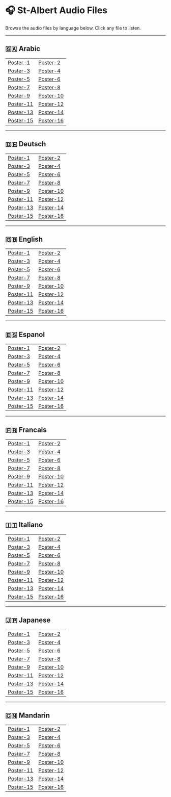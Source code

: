 # 🎧 St-Albert Audio Files

Browse the audio files by language below. Click any file to listen.

---

## 🇸🇦 Arabic
<table>
<tr><td><a href="Arabic/Poster-1.mp3">Poster-1</a></td><td><a href="Arabic/Poster-2.mp3">Poster-2</a></td></tr>
<tr><td><a href="Arabic/Poster-3.mp3">Poster-3</a></td><td><a href="Arabic/Poster-4.mp3">Poster-4</a></td></tr>
<tr><td><a href="Arabic/Poster-5.mp3">Poster-5</a></td><td><a href="Arabic/Poster-6.mp3">Poster-6</a></td></tr>
<tr><td><a href="Arabic/Poster-7.mp3">Poster-7</a></td><td><a href="Arabic/Poster-8.mp3">Poster-8</a></td></tr>
<tr><td><a href="Arabic/Poster-9.mp3">Poster-9</a></td><td><a href="Arabic/Poster-10.mp3">Poster-10</a></td></tr>
<tr><td><a href="Arabic/Poster-11.mp3">Poster-11</a></td><td><a href="Arabic/Poster-12.mp3">Poster-12</a></td></tr>
<tr><td><a href="Arabic/Poster-13.mp3">Poster-13</a></td><td><a href="Arabic/Poster-14.mp3">Poster-14</a></td></tr>
<tr><td><a href="Arabic/Poster-15.mp3">Poster-15</a></td><td><a href="Arabic/Poster-16.mp3">Poster-16</a></td></tr>
</table>

---

## 🇩🇪 Deutsch
<table>
<tr><td><a href="Deutsch/Poster-1.mp3">Poster-1</a></td><td><a href="Deutsch/Poster-2.mp3">Poster-2</a></td></tr>
<tr><td><a href="Deutsch/Poster-3.mp3">Poster-3</a></td><td><a href="Deutsch/Poster-4.mp3">Poster-4</a></td></tr>
<tr><td><a href="Deutsch/Poster-5.mp3">Poster-5</a></td><td><a href="Deutsch/Poster-6.mp3">Poster-6</a></td></tr>
<tr><td><a href="Deutsch/Poster-7.mp3">Poster-7</a></td><td><a href="Deutsch/Poster-8.mp3">Poster-8</a></td></tr>
<tr><td><a href="Deutsch/Poster-9.mp3">Poster-9</a></td><td><a href="Deutsch/Poster-10.mp3">Poster-10</a></td></tr>
<tr><td><a href="Deutsch/Poster-11.mp3">Poster-11</a></td><td><a href="Deutsch/Poster-12.mp3">Poster-12</a></td></tr>
<tr><td><a href="Deutsch/Poster-13.mp3">Poster-13</a></td><td><a href="Deutsch/Poster-14.mp3">Poster-14</a></td></tr>
<tr><td><a href="Deutsch/Poster-15.mp3">Poster-15</a></td><td><a href="Deutsch/Poster-16.mp3">Poster-16</a></td></tr>
</table>

---

## 🇬🇧 English
<table>
<tr><td><a href="English/Poster-1.mp3">Poster-1</a></td><td><a href="English/Poster-2.mp3">Poster-2</a></td></tr>
<tr><td><a href="English/Poster-3.mp3">Poster-3</a></td><td><a href="English/Poster-4.mp3">Poster-4</a></td></tr>
<tr><td><a href="English/Poster-5.mp3">Poster-5</a></td><td><a href="English/Poster-6.mp3">Poster-6</a></td></tr>
<tr><td><a href="English/Poster-7.mp3">Poster-7</a></td><td><a href="English/Poster-8.mp3">Poster-8</a></td></tr>
<tr><td><a href="English/Poster-9.mp3">Poster-9</a></td><td><a href="English/Poster-10.mp3">Poster-10</a></td></tr>
<tr><td><a href="English/Poster-11.mp3">Poster-11</a></td><td><a href="English/Poster-12.mp3">Poster-12</a></td></tr>
<tr><td><a href="English/Poster-13.mp3">Poster-13</a></td><td><a href="English/Poster-14.mp3">Poster-14</a></td></tr>
<tr><td><a href="English/Poster-15.mp3">Poster-15</a></td><td><a href="English/Poster-16.mp3">Poster-16</a></td></tr>
</table>

---

## 🇪🇸 Espanol
<table>
<tr><td><a href="Espanol/Poster-1.mp3">Poster-1</a></td><td><a href="Espanol/Poster-2.mp3">Poster-2</a></td></tr>
<tr><td><a href="Espanol/Poster-3.mp3">Poster-3</a></td><td><a href="Espanol/Poster-4.mp3">Poster-4</a></td></tr>
<tr><td><a href="Espanol/Poster-5.mp3">Poster-5</a></td><td><a href="Espanol/Poster-6.mp3">Poster-6</a></td></tr>
<tr><td><a href="Espanol/Poster-7.mp3">Poster-7</a></td><td><a href="Espanol/Poster-8.mp3">Poster-8</a></td></tr>
<tr><td><a href="Espanol/Poster-9.mp3">Poster-9</a></td><td><a href="Espanol/Poster-10.mp3">Poster-10</a></td></tr>
<tr><td><a href="Espanol/Poster-11.mp3">Poster-11</a></td><td><a href="Espanol/Poster-12.mp3">Poster-12</a></td></tr>
<tr><td><a href="Espanol/Poster-13.mp3">Poster-13</a></td><td><a href="Espanol/Poster-14.mp3">Poster-14</a></td></tr>
<tr><td><a href="Espanol/Poster-15.mp3">Poster-15</a></td><td><a href="Espanol/Poster-16.mp3">Poster-16</a></td></tr>
</table>

---

## 🇫🇷 Francais
<table>
<tr><td><a href="Francais/Poster-1.mp3">Poster-1</a></td><td><a href="Francais/Poster-2.mp3">Poster-2</a></td></tr>
<tr><td><a href="Francais/Poster-3.mp3">Poster-3</a></td><td><a href="Francais/Poster-4.mp3">Poster-4</a></td></tr>
<tr><td><a href="Francais/Poster-5.mp3">Poster-5</a></td><td><a href="Francais/Poster-6.mp3">Poster-6</a></td></tr>
<tr><td><a href="Francais/Poster-7.mp3">Poster-7</a></td><td><a href="Francais/Poster-8.mp3">Poster-8</a></td></tr>
<tr><td><a href="Francais/Poster-9.mp3">Poster-9</a></td><td><a href="Francais/Poster-10.mp3">Poster-10</a></td></tr>
<tr><td><a href="Francais/Poster-11.mp3">Poster-11</a></td><td><a href="Francais/Poster-12.mp3">Poster-12</a></td></tr>
<tr><td><a href="Francais/Poster-13.mp3">Poster-13</a></td><td><a href="Francais/Poster-14.mp3">Poster-14</a></td></tr>
<tr><td><a href="Francais/Poster-15.mp3">Poster-15</a></td><td><a href="Francais/Poster-16.mp3">Poster-16</a></td></tr>
</table>

---

## 🇮🇹 Italiano
<table>
<tr><td><a href="Italiano/Poster-1.mp3">Poster-1</a></td><td><a href="Italiano/Poster-2.mp3">Poster-2</a></td></tr>
<tr><td><a href="Italiano/Poster-3.mp3">Poster-3</a></td><td><a href="Italiano/Poster-4.mp3">Poster-4</a></td></tr>
<tr><td><a href="Italiano/Poster-5.mp3">Poster-5</a></td><td><a href="Italiano/Poster-6.mp3">Poster-6</a></td></tr>
<tr><td><a href="Italiano/Poster-7.mp3">Poster-7</a></td><td><a href="Italiano/Poster-8.mp3">Poster-8</a></td></tr>
<tr><td><a href="Italiano/Poster-9.mp3">Poster-9</a></td><td><a href="Italiano/Poster-10.mp3">Poster-10</a></td></tr>
<tr><td><a href="Italiano/Poster-11.mp3">Poster-11</a></td><td><a href="Italiano/Poster-12.mp3">Poster-12</a></td></tr>
<tr><td><a href="Italiano/Poster-13.mp3">Poster-13</a></td><td><a href="Italiano/Poster-14.mp3">Poster-14</a></td></tr>
<tr><td><a href="Italiano/Poster-15.mp3">Poster-15</a></td><td><a href="Italiano/Poster-16.mp3">Poster-16</a></td></tr>
</table>

---

## 🇯🇵 Japanese
<table>
<tr><td><a href="Japanese/Poster-1.mp3">Poster-1</a></td><td><a href="Japanese/Poster-2.mp3">Poster-2</a></td></tr>
<tr><td><a href="Japanese/Poster-3.mp3">Poster-3</a></td><td><a href="Japanese/Poster-4.mp3">Poster-4</a></td></tr>
<tr><td><a href="Japanese/Poster-5.mp3">Poster-5</a></td><td><a href="Japanese/Poster-6.mp3">Poster-6</a></td></tr>
<tr><td><a href="Japanese/Poster-7.mp3">Poster-7</a></td><td><a href="Japanese/Poster-8.mp3">Poster-8</a></td></tr>
<tr><td><a href="Japanese/Poster-9.mp3">Poster-9</a></td><td><a href="Japanese/Poster-10.mp3">Poster-10</a></td></tr>
<tr><td><a href="Japanese/Poster-11.mp3">Poster-11</a></td><td><a href="Japanese/Poster-12.mp3">Poster-12</a></td></tr>
<tr><td><a href="Japanese/Poster-13.mp3">Poster-13</a></td><td><a href="Japanese/Poster-14.mp3">Poster-14</a></td></tr>
<tr><td><a href="Japanese/Poster-15.mp3">Poster-15</a></td><td><a href="Japanese/Poster-16.mp3">Poster-16</a></td></tr>
</table>

---

## 🇨🇳 Mandarin
<table>
<tr><td><a href="Mandarin/Poster-1.mp3">Poster-1</a></td><td><a href="Mandarin/Poster-2.mp3">Poster-2</a></td></tr>
<tr><td><a href="Mandarin/Poster-3.mp3">Poster-3</a></td><td><a href="Mandarin/Poster-4.mp3">Poster-4</a></td></tr>
<tr><td><a href="Mandarin/Poster-5.mp3">Poster-5</a></td><td><a href="Mandarin/Poster-6.mp3">Poster-6</a></td></tr>
<tr><td><a href="Mandarin/Poster-7.mp3">Poster-7</a></td><td><a href="Mandarin/Poster-8.mp3">Poster-8</a></td></tr>
<tr><td><a href="Mandarin/Poster-9.mp3">Poster-9</a></td><td><a href="Mandarin/Poster-10.mp3">Poster-10</a></td></tr>
<tr><td><a href="Mandarin/Poster-11.mp3">Poster-11</a></td><td><a href="Mandarin/Poster-12.mp3">Poster-12</a></td></tr>
<tr><td><a href="Mandarin/Poster-13.mp3">Poster-13</a></td><td><a href="Mandarin/Poster-14.mp3">Poster-14</a></td></tr>
<tr><td><a href="Mandarin/Poster-15.mp3">Poster-15</a></td><td><a href="Mandarin/Poster-16.mp3">Poster-16</a></td></tr>
</table>
